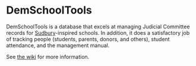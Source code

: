 DemSchoolTools
=====================================

DemSchoolTools is a database that excels at managing Judicial Committee records for [Sudbury](http://sudval.org/)-inspired schools. In addition, it does a satisfactory job of tracking people (students, parents, donors, and others), student attendance, and the management manual.

See [the wiki](https://github.com/schmave/demschooltools/wiki/) for more information.
